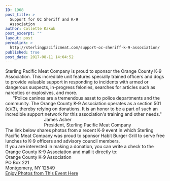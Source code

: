 ```yaml
---
ID: 1968
post_title: >
  Support for OC Sheriff and K-9
  Association
author: Collette Kakuk
post_excerpt: ""
layout: post
permalink: >
  http://sterlingpacificmeat.com/support-oc-sheriff-k-9-association/
published: true
post_date: 2017-08-11 14:04:52
---
```

<div>Sterling Pacific Meat Company is proud to sponsor the Orange County K-9 Association. This incredible unit features specially trained officers and dogs to provide valuable support in responding to incidents with armed or dangerous suspects, in-progress felonies, searches for articles such as narcotics or explosives, and more.</div>
<div></div>
<div>      "Police canines are a tremendous asset to police departments and the community. The Orange County K-9 Association operates as a section 501 (c)(3), thereby relying on donations. It is an honor to be a part of such an incredible support network for this association's training and other needs."</div>
<div>                               James Asher</div>
<div>                               President, Sterling Pacific Meat Company</div>
<div></div>
<div>The link below shares photos from a recent K-9 event in which Sterling Pacific Meat Company was proud to sponsor Habit Burger Grill to serve free lunches to K-9 officers and advisory council members.</div>
<div></div>
<div>If you are interested in making a donation, you can write a check to the</div>
<div>Orange County K-9 Association and mail it directly to:</div>
<div></div>
<div>Orange County K-9 Association</div>
<div>PO Box 221</div>
<div>Montgomery, NY 12549</div>
<div></div>
<div><a href="https://flic.kr/s/aHsm1zxP17" target="_blank" rel="noopener">Enjoy Photos from This Event Here</a></div>
<div></div>